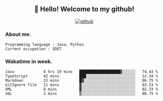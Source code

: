 <h2 align="center">👋 Hello! Welcome to my github! </h2>
<p align="center">
  <a href="https://github.com/usergwen"><img src="https://img.shields.io/badge/GitHub-24292e" alt="github"></a>
</p>

### About me.

```Plain Text
Programming language : Java, Python
Current occupation : SDET
```
### Wakatime in week.

<!--START_SECTION:waka-->

```text
Java             4 hrs 19 mins   ██████████████████▓░░░░░░   74.43 %
TypeScript       42 mins         ███░░░░░░░░░░░░░░░░░░░░░░   12.34 %
Markdown         23 mins         █▓░░░░░░░░░░░░░░░░░░░░░░░   06.75 %
GitIgnore file   11 mins         ▓░░░░░░░░░░░░░░░░░░░░░░░░   03.23 %
XML              8 mins          ▓░░░░░░░░░░░░░░░░░░░░░░░░   02.33 %
SQL              2 mins          ▒░░░░░░░░░░░░░░░░░░░░░░░░   00.75 %
```

<!--END_SECTION:waka-->
